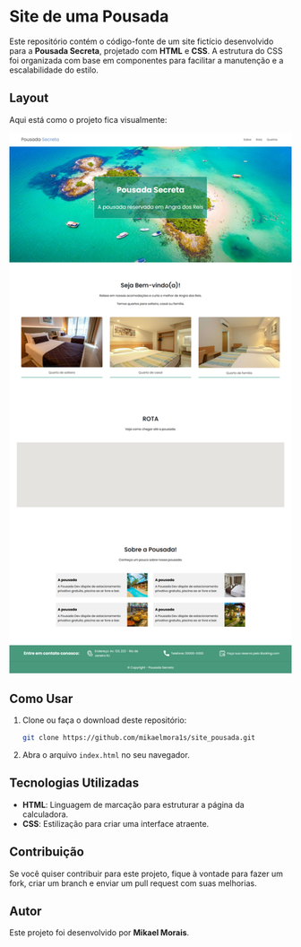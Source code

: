 # Site de uma Pousada

Este repositório contém o código-fonte de um site fictício desenvolvido para a **Pousada Secreta**, projetado com **HTML** e **CSS**. A estrutura do CSS foi organizada com base em componentes para facilitar a manutenção e a escalabilidade do estilo.

## Layout

Aqui está como o projeto fica visualmente:

![Site Pousada Secreta](/src/assets/img/page_full.png)

## Como Usar

1. Clone ou faça o download deste repositório:
    ```bash
    git clone https://github.com/mikaelmora1s/site_pousada.git
    ```
2. Abra o arquivo `index.html` no seu navegador.

## Tecnologias Utilizadas

- **HTML**: Linguagem de marcação para estruturar a página da calculadora.
- **CSS**: Estilização para criar uma interface atraente.

## Contribuição

Se você quiser contribuir para este projeto, fique à vontade para fazer um fork, criar um branch e enviar um pull request com suas melhorias.

## Autor

Este projeto foi desenvolvido por **Mikael Morais**.
